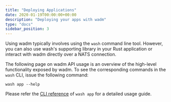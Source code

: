 ```yaml
---
title: "Deploying Applications"
date: 2020-01-19T00:00:00+00:00
description: "Deploying your apps with wadm"
type: "docs"
sidebar_position: 3
---
```


Using wadm typically involves using the `wash` command line tool. However, you can also use wash's supporting library in your Rust application or interact with wadm directly over a NATS connection.

The following page on wadm API usage is an overview of the high-level functionality exposed by wadm. To see the corresponding commands in the `wash` CLI, issue the following command:

```shell
wash app --help
```

Please refer the [CLI reference](/docs/cli/wash#wash-app) of `wash app` for a detailed usage guide.
